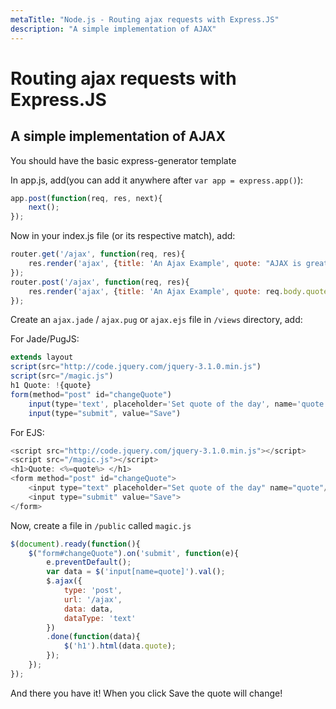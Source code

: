 ```yaml
---
metaTitle: "Node.js - Routing ajax requests with Express.JS"
description: "A simple implementation of AJAX"
---
```


# Routing ajax requests with Express.JS



## A simple implementation of AJAX


You should have the basic express-generator template

In app.js, add(you can add it anywhere after `var app = express.app()`):

```js
app.post(function(req, res, next){
    next();
});

```

Now in your index.js file (or its respective match), add:

```js
router.get('/ajax', function(req, res){
    res.render('ajax', {title: 'An Ajax Example', quote: "AJAX is great!"});
});
router.post('/ajax', function(req, res){
    res.render('ajax', {title: 'An Ajax Example', quote: req.body.quote});
});

```

Create an `ajax.jade` / `ajax.pug` or `ajax.ejs` file in `/views` directory, add:

For Jade/PugJS:

```js
extends layout
script(src="http://code.jquery.com/jquery-3.1.0.min.js")
script(src="/magic.js")
h1 Quote: !{quote}
form(method="post" id="changeQuote")
    input(type='text', placeholder='Set quote of the day', name='quote')
    input(type="submit", value="Save")

```

For EJS:

```js
<script src="http://code.jquery.com/jquery-3.1.0.min.js"></script>
<script src="/magic.js"></script>
<h1>Quote: <%=quote%> </h1>
<form method="post" id="changeQuote">
    <input type="text" placeholder="Set quote of the day" name="quote"/>
    <input type="submit" value="Save">
</form>

```

Now, create a file in `/public` called `magic.js`

```js
$(document).ready(function(){
    $("form#changeQuote").on('submit', function(e){
        e.preventDefault();
        var data = $('input[name=quote]').val();
        $.ajax({
            type: 'post',
            url: '/ajax',
            data: data,
            dataType: 'text'
        })
        .done(function(data){
            $('h1').html(data.quote);
        });
    });
});

```

And there you have it!
When you click Save the quote will change!


